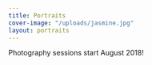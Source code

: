 ```yaml
---
title: Portraits
cover-image: "/uploads/jasmine.jpg"
layout: portraits
---
```


Photography sessions start August 2018!